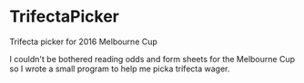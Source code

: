 # TrifectaPicker
Trifecta picker for 2016 Melbourne Cup

I couldn't be bothered reading odds and form sheets for the Melbourne Cup so I wrote a small program to help me picka trifecta wager. 
